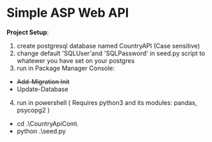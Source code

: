 
# Simple ASP Web API

**Project Setup**:
1. create postgresql database named CountryAPI (Case sensitive)
2. change default 'SQLUser'and 'SQLPassword' in seed.py script to whatewer you have set on your postgres
3. run in Package Manager Console:
- <del>Add-Migration Init</del>
- Update-Database
4. run in powershell ( Requires python3 and its modules: pandas, psycopg2 )
- cd .\CountryApiCom\
- python .\seed.py 
